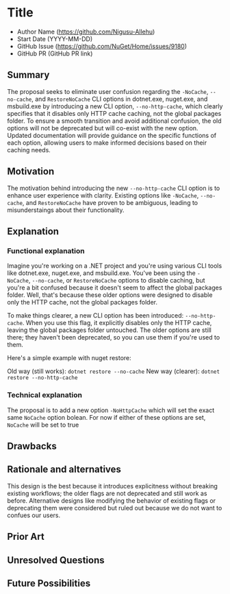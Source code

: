 # Title

- Author Name (https://github.com/Nigusu-Allehu)
- Start Date (YYYY-MM-DD)
- GitHub Issue (https://github.com/NuGet/Home/issues/9180)
- GitHub PR (GitHub PR link)

## Summary

<!-- One-paragraph description of the proposal. -->
The proposal seeks to eliminate user confusion regarding the `-NoCache`, `--no-cache`, and `RestoreNoCache` CLI options in dotnet.exe, nuget.exe, and msbuild.exe by introducing a new CLI option, `--no-http-cache`, which clearly specifies that it disables only HTTP cache caching, not the global packages folder. To ensure a smooth transition and avoid additional confusion, the old options will not be deprecated but will co-exist with the new option. Updated documentation will provide guidance on the specific functions of each option, allowing users to make informed decisions based on their caching needs.
## Motivation 

<!-- Why are we doing this? What pain points does this solve? What is the expected outcome? -->
The motivation behind introducing the new `--no-http-cache` CLI option is to enhance user experience with clarity. Existing options like `-NoCache`, `--no-cache`, and `RestoreNoCache` have proven to be ambiguous, leading to misunderstaings about their functionality. 

## Explanation

### Functional explanation

<!-- Explain the proposal as if it were already implemented and you're teaching it to another person. -->
<!-- Introduce new concepts, functional designs with real life examples, and low-fidelity mockups or  pseudocode to show how this proposal would look. -->
Imagine you're working on a .NET project and you're using various CLI tools like dotnet.exe, nuget.exe, and msbuild.exe. You've been using the `-NoCache`, `--no-cache`, or `RestoreNoCache` options to disable caching, but you're a bit confused because it doesn't seem to affect the global packages folder. Well, that's because these older options were designed to disable only the HTTP cache, not the global packages folder.

To make things clearer, a new CLI option has been introduced: `--no-http-cache`. When you use this flag, it explicitly disables only the HTTP cache, leaving the global packages folder untouched. The older options are still there; they haven't been deprecated, so you can use them if you're used to them. 

Here's a simple example with nuget restore:

Old way (still works): `dotnet restore --no-cache`
New way (clearer): `dotnet restore --no-http-cache`
### Technical explanation

<!-- Explain the proposal in sufficient detail with implementation details, interaction models, and clarification of corner cases. -->
The proposal is to add a new option `-NoHttpCache` which will set the exact same `NoCache` option bolean. For now if either of these options are set, `NoCache` will be set to true
## Drawbacks

<!-- Why should we not do this? -->

## Rationale and alternatives

<!-- Why is this the best design compared to other designs? -->
<!-- What other designs have been considered and why weren't they chosen? -->
<!-- What is the impact of not doing this? -->
This design is the best because it introduces explicitness without breaking existing workflows; the older flags are not deprecated and still work as before. Alternative designs like modifying the behavior of existing flags or deprecating them were considered but ruled out because we do not want to confues our users. 

## Prior Art

<!-- What prior art, both good and bad are related to this proposal? -->
<!-- Do other features exist in other ecosystems and what experience have their community had? -->
<!-- What lessons from other communities can we learn from? -->
<!-- Are there any resources that are relevant to this proposal? -->

## Unresolved Questions

<!-- What parts of the proposal do you expect to resolve before this gets accepted? -->
<!-- What parts of the proposal need to be resolved before the proposal is stabilized? -->
<!-- What related issues would you consider out of scope for this proposal but can be addressed in the future? -->

## Future Possibilities

<!-- What future possibilities can you think of that this proposal would help with? -->
